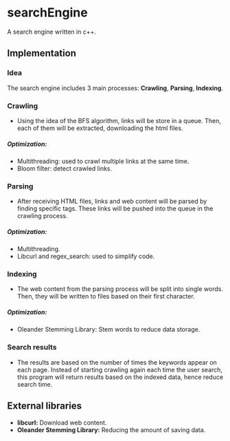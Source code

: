# searchEngine
A search engine written in c++.


## Implementation

### Idea
The search engine includes 3 main processes: **Crawling**, **Parsing**, **Indexing**.

### Crawling
- Using the idea of the BFS algorithm, links will be store in a queue. Then, each of them will be extracted, downloading the html files. 
##### Optimization: 
- Multithreading: used to crawl multiple links at the same time.
- Bloom filter: detect crawled links.

### Parsing
- After receiving HTML files, links and web content will be parsed by finding specific tags. These links will be pushed into the queue in the crawling process.
##### Optimization: 
- Multithreading.
- Libcurl and regex_search: used to simplify code.

### Indexing
- The web content from the parsing process will be split into single words. Then, they will be written to files based on their first character.
##### Optimization:
- Oleander Stemming Library: Stem words to reduce data storage.

### Search results
- The results are based on the number of times the keywords appear on each page. Instead of starting crawling again each time the user search, this program will return results based on the indexed data, hence reduce search time.


## External libraries

- **libcurl:** Download web content.
- **Oleander Stemming Library:** Reducing the amount of saving data.
